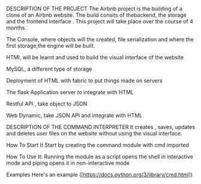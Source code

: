 DESCRIPTION OF THE PROJECT
The Airbnb project is the building of a clone of an Airbnb website. The build consits of thebackend, the storage and the frontend interface . This project will take place over the course of 4 months. 

The Console, where objects will the created, file serialization and where the first storage,the engine will be built.

HTMl, will be learnt and used to build the visual interface of the website

MySQL, a different type of storage

Deployment of HTML with fabric to put things made on servers

The flask Application server to integrate with HTML

Restful API , take object to JSON

Web Dynamic, take JSON API and integrate with HTML

DESCRIPTION OF THE COMMAND INTERPRETER
It creates , saves, updates and deletes user files on the website without using the visual interface. 

How To Start It
Start by creating the command module with cmd imported

How To Use It:
Running the module as a script opens the shell in interactive mode and piping opens it in non-interactive mode

Examples
Here's an example ([https://docs.python.org/3/library/cmd.html])
